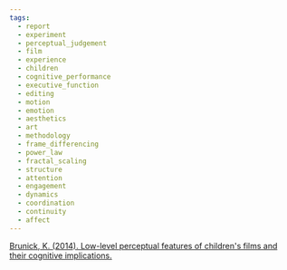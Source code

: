 ```yaml
---
tags:
  - report
  - experiment
  - perceptual_judgement
  - film
  - experience
  - children
  - cognitive_performance
  - executive_function
  - editing
  - motion
  - emotion
  - aesthetics
  - art
  - methodology
  - frame_differencing
  - power_law
  - fractal_scaling
  - structure
  - attention
  - engagement
  - dynamics
  - coordination
  - continuity
  - affect
---
```


[Brunick, K. (2014). Low-level perceptual features of children's films and their cognitive implications.](https://ecommons.cornell.edu/server/api/core/bitstreams/f3a038ed-9b29-4e28-b2e8-1ff9115d861c/content)